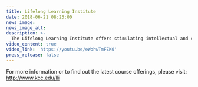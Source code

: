 ```yaml
---
title: Lifelong Learning Institute
date: 2018-06-21 08:23:00
news_image:
news_image_alt:
description: >-
  The Lifelong Learning Institute offers stimulating intellectual and cultural pursuits, for active people 50 and up.
video_content: true
video_link: 'https://youtu.be/eWohwTmFZK0'
press_release: false
---
```


For more information or to find out the latest course offerings, please visit: <a href="http://www.kcc.edu/lli" target="_blank" rel="noopener">http://www.kcc.edu/lli</a>
